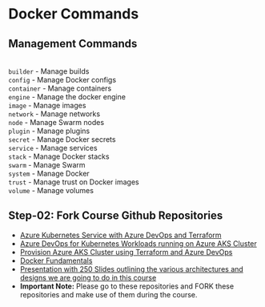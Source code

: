 # Docker Commands

## Management Commands
<br> ```builder```     - Manage builds
<br> ```config```       - Manage Docker configs
<br> ```container``` - Manage containers
<br> ```engine```      - Manage the docker engine
<br> ```image```       - Manage images
<br> ```network```   - Manage networks
<br> ```node```         - Manage Swarm nodes
<br> ```plugin```       - Manage plugins
<br> ```secret```       - Manage Docker secrets
<br> ```service```     - Manage services
<br> ```stack```       - Manage Docker stacks
<br> ```swarm```     - Manage Swarm
<br> ```system```    - Manage Docker
<br> ```trust```        - Manage trust on Docker images
<br> ```volume```   - Manage volumes



## Step-02: Fork Course Github Repositories
- [Azure Kubernetes Service with Azure DevOps and Terraform](https://github.com/stacksimplify/azure-aks-kubernetes-masterclass)
- [Azure DevOps for Kubernetes Workloads running on Azure AKS Cluster](https://github.com/stacksimplify/azure-devops-github-acr-aks-app1)
- [Provision Azure AKS Cluster using Terraform and Azure DevOps](https://github.com/stacksimplify/azure-devops-aks-kubernetes-terraform-pipeline)
- [Docker Fundamentals](https://github.com/stacksimplify/docker-fundamentals)
- [Presentation with 250 Slides outlining the various architectures and designs we are going to do in this course](https://github.com/stacksimplify/azure-aks-kubernetes-masterclass/tree/master/ppt-presentation)
- **Important Note:** Please go to these repositories and FORK these repositories and make use of them during the course.
